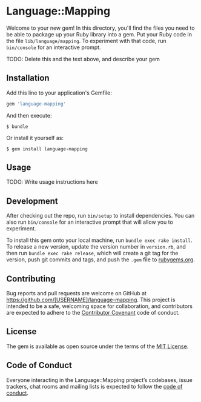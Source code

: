 # Language::Mapping

Welcome to your new gem! In this directory, you'll find the files you need to be able to package up your Ruby library into a gem. Put your Ruby code in the file `lib/language/mapping`. To experiment with that code, run `bin/console` for an interactive prompt.

TODO: Delete this and the text above, and describe your gem

## Installation

Add this line to your application's Gemfile:

```ruby
gem 'language-mapping'
```

And then execute:

    $ bundle

Or install it yourself as:

    $ gem install language-mapping

## Usage

TODO: Write usage instructions here

## Development

After checking out the repo, run `bin/setup` to install dependencies. You can also run `bin/console` for an interactive prompt that will allow you to experiment.

To install this gem onto your local machine, run `bundle exec rake install`. To release a new version, update the version number in `version.rb`, and then run `bundle exec rake release`, which will create a git tag for the version, push git commits and tags, and push the `.gem` file to [rubygems.org](https://rubygems.org).

## Contributing

Bug reports and pull requests are welcome on GitHub at https://github.com/[USERNAME]/language-mapping. This project is intended to be a safe, welcoming space for collaboration, and contributors are expected to adhere to the [Contributor Covenant](http://contributor-covenant.org) code of conduct.

## License

The gem is available as open source under the terms of the [MIT License](https://opensource.org/licenses/MIT).

## Code of Conduct

Everyone interacting in the Language::Mapping project’s codebases, issue trackers, chat rooms and mailing lists is expected to follow the [code of conduct](https://github.com/[USERNAME]/language-mapping/blob/master/CODE_OF_CONDUCT.md).
